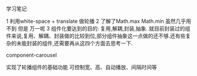 学习笔记

1 利用white-space + translate 做轮播
2 了解了Math.max Math.min 虽然几乎用不到 但是 万一呢
3 组件化要达到的目的: 复用,解耦,封装,抽象. 
  就目前封装过的组件来说,复用、解耦、封装做的比较到位,部分组件抽象这一点做的还不够.还有些复杂的未能封装的组件,还需要再从这四个方面去思考一下.
 
component-carousel

实现了轮播组件的基础功能 可控制宽、高、自动播放、间隔时间等